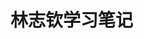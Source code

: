 # 林志钦学习笔记

<!-- This project is initialized with [Ant Design Pro](https://pro.ant.design). Follow is the quick guide for how to use. -->
